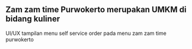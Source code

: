 ## Zam zam time Purwokerto merupakan UMKM di bidang kuliner
UI/UX tampilan menu self service order pada menu zam zam time purwokerto